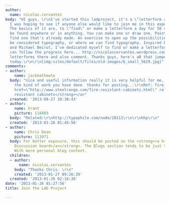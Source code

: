 ```yaml
---
author:
  name: nicolas.cervantes
body: "HI guys, \r\nI've started this ladproject, it's a \"letterform a day\" project.
  I was hoping to see if anyone else would like to join me in this experiment/project.
  The basics of it are, to \"find\" or make a letterform a day for 50 days. It can
  be found anywhere or in anything. You can make one or draw one. Paint one or just
  find one that's already made. An exercise to open up the possibilities of what can
  be considered typography, or where we can find typography. Inspired by Stefan Sagmeister
  and Michael Beirut, I've dedicated myself to find or make a letterform a day. You
  can follow the progress here... http://nicolascervantes.wordpress.com/  Post your
  letterforms there and also comment. Thanks guys, here's aB that jumped out at me
  today.\r\n\r\n[img:sites/default/files/old-images/b_small_5629.jpg]"
comments:
- author:
    name: jackmathewto
  body: "nice and useful information really it is very helpful for me, appreciate
    the kind of work you have done  thanks for posting...\r\nRef: fire resistant cabinets\r\n<a
    href=\"http://www.steelrange.com/fire-resistant-cabinets.html\" rel=\"dofollow\"><strong>fire
    resistant cabinets</strong></a>"
  created: '2013-08-27 10:30:43'
- author:
    name: hrant
    picture: 110403
  body: "Related:\r\nhttp://typophile.com/node/20111\r\n\r\nhhp\r\n"
  created: '2013-01-26 01:45:56'
- author:
    name: Chris Dean
    picture: 111971
  body: For better exposure, this should be posted on the <strong><a href="http://typophile.com/forum/4">General
    Discussion board</a></strong>. The Blogs section tends to be just that. Blogs.
    With more personal blog content.
  children:
  - author:
      name: nicolas.cervantes
    body: "Thanks Chris. \r\n"
    created: '2013-01-27 09:26:39'
  created: '2013-01-26 02:16:38'
date: '2013-01-26 01:27:56'
title: Join the LAD Project

---
```

